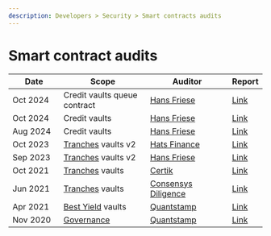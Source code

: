 ```yaml
---
description: Developers > Security > Smart contracts audits
---
```


# Smart contract audits



<table><thead><tr><th width="145">Date</th><th width="243">Scope</th><th width="221">Auditor</th><th>Report</th></tr></thead><tbody><tr><td>Oct 2024</td><td>Credit vaults queue contract</td><td><a href="https://code4rena.com/@hansfriese">Hans Friese</a></td><td><a href="https://drive.google.com/file/d/1aIGWfo1-WXTgE3DfLfZYyJ6NNs8-esNT/view?usp=sharing">Link</a></td></tr><tr><td>Oct 2024</td><td>Credit vaults</td><td><a href="https://code4rena.com/@hansfriese">Hans Friese</a></td><td><a href="https://drive.google.com/file/d/1rTfKCkQbhVEk6qgYsluuHD2acXRxA4e1/view?usp=sharing">Link</a></td></tr><tr><td>Aug 2024</td><td>Credit vaults</td><td><a href="https://code4rena.com/@hansfriese">Hans Friese</a></td><td><a href="https://drive.google.com/file/d/1nr5kvwheKoYBDWe4M5DotKcapHWoqFSh/view?usp=sharing">Link</a></td></tr><tr><td>Oct 2023</td><td><a href="../../products/yield-tranches/">Tranches</a> vaults v2</td><td><a href="https://hats.finance/">Hats Finance</a></td><td><a href="https://drive.google.com/file/d/1OC3TEhRQNeHrVSdRTbrOteSrafNYXoHq/view?usp=sharing">Link</a></td></tr><tr><td>Sep 2023</td><td><a href="../../products/yield-tranches/">Tranches</a> vaults v2</td><td><a href="https://code4rena.com/@hansfriese">Hans Friese</a></td><td><a href="https://drive.google.com/file/d/12q-79KRkB9r2zPjyztFRYVBo1ynb-FFn/view?usp=sharing">Link</a></td></tr><tr><td>Oct 2021</td><td><a href="../../products/yield-tranches/">Tranches</a> vaults</td><td><a href="https://www.certik.com/">Certik</a></td><td><a href="https://skynet.certik.com/projects/idle-finance">Link</a></td></tr><tr><td>Jun 2021</td><td><a href="../../products/yield-tranches/">Tranches</a> vaults</td><td><a href="https://consensys.io/diligence/">Consensys Diligence</a></td><td><a href="https://consensys.io/diligence/audits/2021/06/idle-finance/">Link</a></td></tr><tr><td>Apr 2021</td><td><a href="../../products/best-yield/">Best Yield</a> vaults</td><td><a href="https://quantstamp.com/">Quantstamp</a></td><td><a href="https://certificate.quantstamp.com/full/idle-finance.pdf">Link</a></td></tr><tr><td>Nov 2020</td><td><a href="../../governance/idle-dao/governance-process/">Governance</a></td><td><a href="https://quantstamp.com/">Quantstamp</a></td><td><a href="https://certificate.quantstamp.com/full/idle-governance.pdf">Link</a></td></tr></tbody></table>
